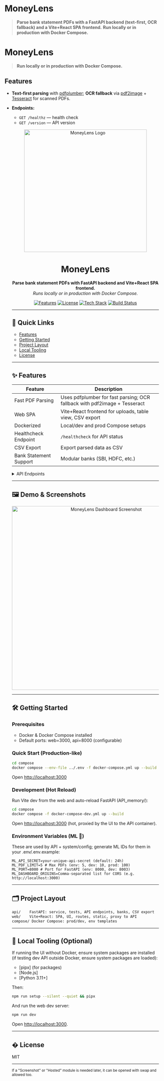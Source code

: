 # MoneyLens

> **Parse bank statement PDFs with a FastAPI backend (text-first, OCR fallback) and a Vite+React SPA frontend.**
> **Run locally or in production with Docker Compose.**
# MoneyLens

> **Run locally or in production with Docker Compose.**

## Features
- **Text-first parsing** with [pdfplumber](https://github.com/jsvine/pdfplumber); **OCR fallback** via [pdf2image](https://github.com/Belval/pdf2image) + [Tesseract](https://github.com/tesseract-ocr/tesseract) for scanned PDFs.
- **Endpoints:**
	- `GET /healthz` — health check
	- `GET /version` — API version

	<p align="center">
		<img src="https://placehold.co/600x120?text=MoneyLens+Logo" alt="MoneyLens Logo" width="400" />
	</p>

	<h1 align="center">MoneyLens</h1>

	<p align="center">
		<b>Parse bank statement PDFs with FastAPI backend and Vite+React SPA frontend.</b><br>
		<i>Runs locally or in production with Docker Compose.</i>
	</p>

	<p align="center">
		<a href="#features"><img src="https://img.shields.io/badge/features-fast%20pdf%20parsing-blue" alt="Features" /></a>
		<a href="#license"><img src="https://img.shields.io/badge/license-MIT-green" alt="License" /></a>
		<a href="#tech-stack"><img src="https://img.shields.io/badge/tech-stack%20%7C%20FastAPI%20%7C%20Vite%20%7C%20React%20%7C%20Docker-yellow" alt="Tech Stack" /></a>
		<a href="https://github.com/MNDL-27/MoneyLens/actions"><img src="https://img.shields.io/github/actions/workflow/status/MNDL-27/MoneyLens/main.yml?branch=main" alt="Build Status" /></a>
	</p>

	---

	## 🚀 Quick Links

	- [Features](#features)
	- [Getting Started](#getting-started)
	- [Project Layout](#project-layout)
	- [Local Tooling](#local-tooling-optional)
	- [License](#license)

	---

	## ✨ Features

	| Feature                | Description                                                                 |
	|------------------------|-----------------------------------------------------------------------------|
	| Fast PDF Parsing       | Uses pdfplumber for fast parsing; OCR fallback with pdf2image + Tesseract    |
	| Web SPA                | Vite+React frontend for uploads, table view, CSV export                     |
	| Dockerized             | Local/dev and prod Compose setups                                           |
	| Healthcheck Endpoint   | `/healthcheck` for API status                                               |
	| CSV Export             | Export parsed data as CSV                                                   |
	| Bank Statement Support | Modular banks (SBI, HDFC, etc.)                                            |

	<details>
		<summary>API Endpoints</summary>
		<ul>
			<li><code>GET /healthcheck</code> — health check</li>
			<li><code>GET /parse/pdf</code> — API with web UI</li>
			<li><code>POST /parse/pdf</code> — upload and parse statement</li>
			<li><code>GET /parse/export</code> — export list parse as CSV</li>
		</ul>
	</details>

	---

	## 🖼️ Demo & Screenshots

	<p align="center">
		<img src="https://placehold.co/800x400?text=MoneyLens+Dashboard+Screenshot" alt="MoneyLens Dashboard Screenshot" width="600" />
	</p>

	---

	## 🛠️ Getting Started

	### Prerequisites

	- Docker & Docker Compose installed
	- Default ports: web=3000, api=8000 (configurable)

	### Quick Start (Production-like)

	```sh
	cd compose
	docker compose --env-file ../.env -f docker-compose.yml up --build
	```

	Open [http://localhost:3000](http://localhost:3000)

	### Development (Hot Reload)

	Run Vite dev from the web and auto-reload FastAPI (API_memory/):

	```sh
	cd compose
	docker compose -f docker-compose-dev.yml up --build
	```

	Open [http://localhost:3000](http://localhost:3000) (hot, proxied by the UI to the API container).

	### Environment Variables (ML 🧠)

	These are used by API + system/config; generate ML IDs for them in your .env/.env.example:

	```env
	ML_API_SECRET=your-unique-api-secret (default: 24h)
	ML_PDF_LIMIT=5 # Max PDFs (env: 5, dev: 10, prod: 100)
	ML_PORT=8000 # Port for FastAPI (env: 8000, dev: 8003)
	ML_DASHBOARD_ORIGINS=Comma-separated list for CORS (e.g. http://localhost:3000)
	```

	---

	## 🗂️ Project Layout

	```sh
	api/    FastAPI: service, tests, API endpoints, banks, CSV export
	web/    Vite+React: SPA, UI, routes, static, proxy to API
	compose/ Docker Compose: prod/dev, env templates
	```

	---

	## 🧰 Local Tooling (Optional)

	If running the UI without Docker, ensure system packages are installed (if testing dev API outside Docker, ensure system packages are loaded):

	- [pipx] (for packages)
	- [Node.js]
	- [Python 3.11+]

	Then:

	```sh
	npm run setup --silent --quiet && pipx
	```

	And run the web dev server:

	```sh
	npm run dev
	```

	Open [http://localhost:3000](http://localhost:3000).

	---

	## �️ License

	MIT

	---

	<sub>If a "Screenshot" or "Hosted" module is needed later, it can be opened with swap and allowed too.</sub>
